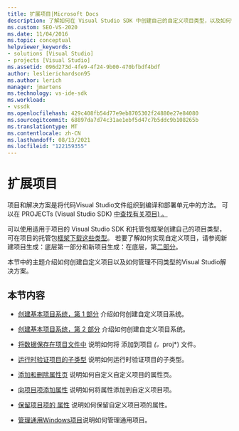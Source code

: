 ```yaml
---
title: 扩展项目|Microsoft Docs
description: 了解如何在 Visual Studio SDK 中创建自己的自定义项目类型，以及如何管理不同类型的Visual Studio解决方案。
ms.custom: SEO-VS-2020
ms.date: 11/04/2016
ms.topic: conceptual
helpviewer_keywords:
- solutions [Visual Studio]
- projects [Visual Studio]
ms.assetid: 096d273d-4fe9-4f24-9b00-470bfbdf4bdf
author: leslierichardson95
ms.author: lerich
manager: jmartens
ms.technology: vs-ide-sdk
ms.workload:
- vssdk
ms.openlocfilehash: 429c408fb54d77e9eb8705302f24880e27e84080
ms.sourcegitcommit: 68897da7d74c31ae1ebf5d47c7b5ddc9b108265b
ms.translationtype: MT
ms.contentlocale: zh-CN
ms.lasthandoff: 08/13/2021
ms.locfileid: "122159355"
---
```

# <a name="extend-projects"></a>扩展项目
项目和解决方案是将代码Visual Studio文件组织到编译和部署单元中的方法。 可以在 PROJECTs (Visual Studio SDK) [中查找有关项目) 。 ](../extensibility/extending-projects.md)

 可以使用适用于项目的 Visual Studio SDK 和托管包框架创建自己的项目类型，可在项目的托管包[框架下载这些类型](https://github.com/tunnelvisionlabs/MPFProj10)。 若要了解如何实现自定义项目，请参阅新建项目生成[](../extensibility/internals/new-project-generation-under-the-hood-part-one.md)：底层第一部分和新项目生成：在底层，第[二部分](../extensibility/internals/new-project-generation-under-the-hood-part-two.md)。

 本节中的主题介绍如何创建自定义项目以及如何管理不同类型的Visual Studio解决方案。

## <a name="in-this-section"></a>本节内容
- [创建基本项目系统，第 1 部分](../extensibility/creating-a-basic-project-system-part-1.md) 介绍如何创建自定义项目系统。

- [创建基本项目系统，第 2 部分](../extensibility/creating-a-basic-project-system-part-2.md) 介绍如何创建自定义项目系统。

- [将数据保存在项目文件中](../extensibility/saving-data-in-project-files.md) 说明如何将 添加到项目 <em> (。</em>proj*) 文件。

- [运行时验证项目的子类型](../extensibility/verifying-subtypes-of-a-project-at-run-time.md) 说明如何运行时验证项目的子类型。

- [添加和删除属性页](../extensibility/adding-and-removing-property-pages.md) 说明如何自定义自定义项目的属性页。

- [向项目项添加属性](../extensibility/adding-an-attribute-to-a-project-item.md) 说明如何将属性添加到自定义项目项。

- [保留项目项的 属性](../extensibility/persisting-the-property-of-a-project-item.md) 说明如何保留自定义项目项的属性。

- [管理通用Windows项目](../extensibility/managing-universal-windows-projects.md)说明如何管理通用项目。
